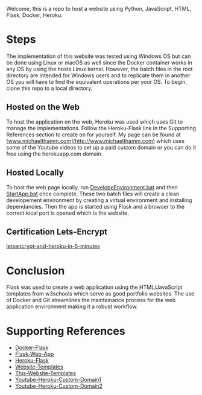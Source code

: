 
Welcome, this is a repo to host a website using Python, JavaScript, HTML, Flask, Docker, Heroku.

# Steps
The implementation of this website was tested using Windows OS but can be done using Linux or macOS as well since the Docker container works in any OS by using the hosts Linux kernal. However, the batch files in the root directory are intended for Windows users and to replicate them in another OS you will have to find the equivalent operations per your OS. To begin, clone this repo to a local directory.

## Hosted on the Web
To host the application on the web, Heroku was used which uses Git to manage the implementations. Follow the Heroku-Flask link in the Supporting References section to create on for yourself. My page can be found at [www.michaelthamm.com](http://www.michaelthamm.com) which uses some of the Youtube videos to set up a paid custom domain or you can do it free using the herokuapp.com domain.

## Hosted Locally
To host the web page locally, run [DevelopeEnvironment.bat](https://github.com/MichaelThamm/Flask-Docker/blob/main/DevelopeEnvironment.bat) and then [StartApp.bat](https://github.com/MichaelThamm/Flask-Docker/blob/main/StartApp.bat) once complete. These two batch files will create a clean developement environment by creating a virtual environment and installing dependancies. Then the app is started using Flask and a browser to the correct local port is opened which is the website.

## Certification Lets-Encrypt
[letsencrypt-and-heroku-in-5-minutes](https://medium.com/@bantic/free-tls-with-letsencrypt-and-heroku-in-5-minutes-807361cca5d3)

# Conclusion
Flask was used to create a web application using the HTML/JavaScript templates from w3schools which serve as good portfolio websites. The use of Docker and Git streamlines the maintainance process for the web application environment making it a robust workflow.

# Supporting References
- [Docker-Flask](https://www.freecodecamp.org/news/how-to-dockerize-a-flask-app/)
- [Flask-Web-App](https://www.digitalocean.com/community/tutorials/how-to-make-a-web-application-using-flask-in-python-3)
- [Heroku-Flask](https://realpython.com/flask-by-example-part-1-project-setup/)
- [Website-Templates](https://www.w3schools.com/w3css/w3css_templates.asp)
- [This-Website-Templates](https://www.w3schools.com/w3css/tryit.asp?filename=tryw3css_templates_parallax&stacked=h)
- [Youtube-Heroku-Custom-Domain1](https://www.youtube.com/watch?v=xWyaV_ZtLS0)
- [Youtube-Heroku-Custom-Domain2](https://www.youtube.com/watch?v=_tzkF68ZjVE)
